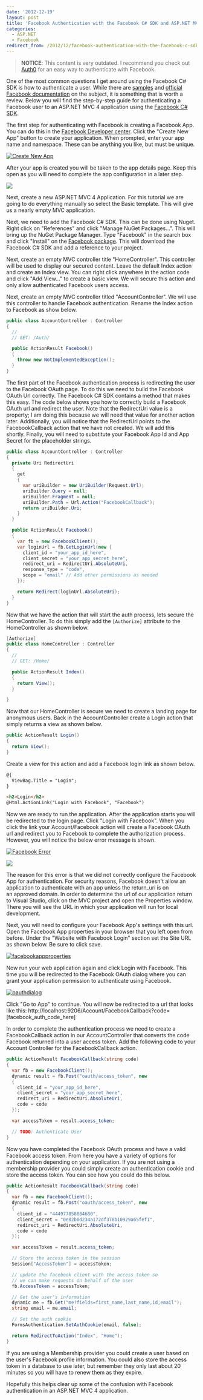 ```yaml
---
date: '2012-12-19'
layout: post
title: 'Facebook Authentication with the Facebook C# SDK and ASP.NET MVC 4'
categories:
  - ASP.NET
  - Facebook
redirect_from: /2012/12/facebook-authentication-with-the-facebook-c-sdk-and-asp-net-mvc-4/
---
```


> **NOTICE**: This content is very outdated. I recommend you check out [Auth0](https://auth0.com/docs/quickstart/webapp/aspnet/) for an easy way to authenticate with Facebook.

One of the most common questions I get around using the Facebook C# SDK is how to authenticate a user. While there are [samples](https://github.com/facebook-csharp-sdk/facebook-aspnet-sample) and [official Facebook documentation](https://developers.facebook.com/docs/concepts/login/) on the subject, it is something that is worth a review. Below you will find the step-by-step guide for authenticating a Facebook user to an ASP.NET MVC 4 application using the [Facebook C# SDK](https://github.com/facebook-csharp-sdk/facebook-csharp-sdk).

The first step for authenticating with Facebook is creating a Facebook App. You can do this in the [Facebook Developer center](https://developers.facebook.com/apps). Click the "Create New App" button to create your application. When prompted, enter your app name and namespace. These can be anything you like, but must be unique.

[![Create New App](/images/2012/12/createnewapp.png)](/images/2012/12/createnewapp.png)

After your app is created you will be taken to the app details page. Keep this open as you will need to complete the app configuration in a later step.

<img src="/images/2012/12/basictemplate.png" class="left" />

Next, create a new ASP.NET MVC 4 Application. For this tutorial we are going to do everything manually so select the Basic template. This will give us a nearly empty MVC application.

Next, we need to add the Facebook C# SDK. This can be done using Nuget. Right click on "References" and click "Manage NuGet Packages...". This will bring up the NuGet Package Manager. Type "Facebook" in the search box and click "Install" on the [Facebook package](http://nuget.org/packages/facebook). This will download the Facebook C# SDK and add a reference to your project.

Next, create an empty MVC controller title "HomeController". This controller will be used to display our secured content. Leave the default Index action and create an Index view. You can right click anywhere in the action code and click "Add View..." to create a basic view. We will secure this action and only allow authenticated Facebook users access.

Next, create an empty MVC controller titled "AccountController". We will use this controller to handle Facebook authentication. Rename the Index action to Facebook as show below.

```cs
public class AccountController : Controller
{
  //
  // GET: /Auth/

  public ActionResult Facebook()
  {
    throw new NotImplementedException();
  }
}
```

The first part of the Facebook authentication process is redirecting the user to the Facebook OAuth page. To do this we need to build the Facebook OAuth Url correctly. The Facebook C# SDK contains a method that makes this easy. The code below shows you how to correctly build a Facebook OAuth url and redirect the user. Note that the RedirectUri value is a property; I am doing this because we will need that value for another action later. Additionally, you will notice that the RedirectUri points to the FacebookCallback action that we have not created. We will add this shortly. Finally, you will need to substitute your Facebook App Id and App Secret for the placeholder strings.

```cs
public class AccountController : Controller
{
  private Uri RedirectUri
  {
    get
    {
      var uriBuilder = new UriBuilder(Request.Url);
      uriBuilder.Query = null;
      uriBuilder.Fragment = null;
      uriBuilder.Path = Url.Action("FacebookCallback");
      return uriBuilder.Uri;
    }
  }

  public ActionResult Facebook()
  {
    var fb = new FacebookClient();
    var loginUrl = fb.GetLoginUrl(new {
      client_id = "your_app_id_here",
      client_secret = "your_app_secret_here",
      redirect_uri = RedirectUri.AbsoluteUri,
      response_type = "code",
      scope = "email" // Add other permissions as needed
    });

    return Redirect(loginUrl.AbsoluteUri);
  }
}
```

Now that we have the action that will start the auth process, lets secure the HomeController. To do this simply add the `[Authorize]` attribute to the HomeController as shown below.

```cs
[Authorize]
public class HomeController : Controller
{
  //
  // GET: /Home/

  public ActionResult Index()
  {
    return View();
  }

}
```

Now that our HomeController is secure we need to create a landing page for anonymous users. Back in the AccountController create a Login action that simply returns a view as shown below.

```cs
public ActionResult Login()
{
  return View();
}
```

Create a view for this action and add a Facebook login link as shown below.

```html
@{
  ViewBag.Title = "Login";
}

<h2>Login</h2>
@Html.ActionLink("Login with Facebook", "Facebook")
```

Now we are ready to run the application. After the application starts you will be redirected to the login page. Click "Login with Facebook". When you click the link your Account/Facebook action will create a Facebook OAuth url and redirect you to Facebook to complete the authorization process. However, you will notice the below error message is shown.

[![Facebook Error](/images/2012/12/facebookerror.png)](/images/2012/12/facebookerror.png)

<img src="/images/2012/12/urlproperties.png" class="left" />

The reason for this error is that we did not correctly configure the Facebook App for authentication. For security reasons, Facebook doesn't allow an application to authenticate with an app unless the return_uri is on an approved domain. In order to determine the url of our application return to Visual Studio, click on the MVC project and open the Properties window. There you will see the URL in which your application will run for local development.

Next, you will need to configure your Facebook App's settings with this url. Open the Facebook App properties in your browser that you left open from before. Under the "Website with Facebook Login" section set the Site URL as shown below. Be sure to click save.

[![facebookappproperties](/images/2012/12/facebookappproperties.png)](/images/2012/12/facebookappproperties.png)

Now run your web application again and click Login with Facebook. This time you will be redirected to the Facebook OAuth dialog where you can grant your application permission to authenticate using Facebook.

[![oauthdialog](/images/2012/12/oauthdialog.png)](/images/2012/12/oauthdialog.png)

Click "Go to App" to continue. You will now be redirected to a url that looks like this: http://localhost:9206/Account/FacebookCallback?code=[facebook_auth_code_here]

In order to complete the authentication process we need to create a FacebookCallback action in our AccountController that converts the code Facebook returned into a user access token. Add the following code to your Account Controller for the FacebookCallback action.

```cs
public ActionResult FacebookCallback(string code)
{
  var fb = new FacebookClient();
  dynamic result = fb.Post("oauth/access_token", new
  {
    client_id = "your_app_id_here",
    client_secret = "your_app_secret_here",
    redirect_uri = RedirectUri.AbsoluteUri,
    code = code
  });

  var accessToken = result.access_token;

  // TODO: Authenticate User
}
```

Now you have completed the Facebook OAuth process and have a valid Facebook access token. From here you have a variety of options for authentication depending on your application. If you are not using a membership provider you could simply create an authentication cookie and store the access token. You can see how you could do this below.

```cs
public ActionResult FacebookCallback(string code)
{
  var fb = new FacebookClient();
  dynamic result = fb.Post("oauth/access_token", new
  {
    client_id = "444977858884680",
    client_secret = "0e82b0d234a172df378b10929a65fef1",
    redirect_uri = RedirectUri.AbsoluteUri,
    code = code
  });

  var accessToken = result.access_token;

  // Store the access token in the session
  Session["AccessToken"] = accessToken;

  // update the facebook client with the access token so
  // we can make requests on behalf of the user
  fb.AccessToken = accessToken;

  // Get the user's information
  dynamic me = fb.Get("me?fields=first_name,last_name,id,email");
  string email = me.email;

  // Set the auth cookie
  FormsAuthentication.SetAuthCookie(email, false);

  return RedirectToAction("Index", "Home");
}
```

If you are using a Membership provider you could create a user based on the user's Facebook profile information. You could also store the access token in a database to use later, but remember they only last about 20 minutes so you will have to renew them as they expire.

Hopefully this helps clear up some of the confusion with Facebook authentication in an ASP.NET MVC 4 application.

